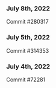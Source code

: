 ### July 8th, 2022

Commit #280317

### July 5th, 2022

Commit #314353


### July 4th, 2022

Commit #72281
